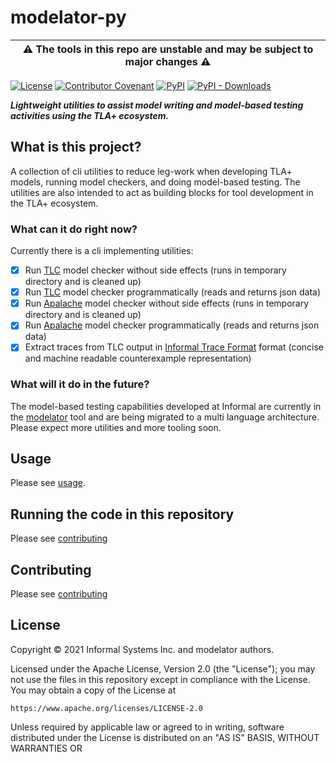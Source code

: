 # modelator-py

|⚠️ The tools in this repo are unstable and may be subject to major changes ⚠️|
|-|

[![License](https://img.shields.io/badge/License-Apache%202.0-blue.svg)](LICENSE)
[![Contributor Covenant](https://img.shields.io/badge/Contributor%20Covenant-2.1-4baaaa.svg)](CODE_OF_CONDUCT.md)
[![PyPI](https://img.shields.io/pypi/v/modelator-py?label=pypi%20package)](https://pypi.python.org/pypi/modelator-py/)
[![PyPI - Downloads](https://img.shields.io/pypi/dm/modelator-py)](https://pepy.tech/project/modelator-py)

_**Lightweight utilities to assist model writing and model-based testing activities using the TLA+ ecosystem.**_

## What is this project?

A collection of cli utilities to reduce leg-work when developing TLA+ models, running model checkers, and doing model-based testing. The utilities are also intended to act as building blocks for tool development in the TLA+ ecosystem.

### What can it do right now?

Currently there is a cli implementing utilities:

- [x] Run [TLC](https://github.com/tlaplus/tlaplus) model checker without side effects (runs in temporary directory and is cleaned up)
- [x] Run [TLC](https://github.com/tlaplus/tlaplus) model checker programmatically (reads and returns json data)
- [x] Run [Apalache](https://github.com/informalsystems/apalache) model checker without side effects (runs in temporary directory and is cleaned up)
- [x] Run [Apalache](https://github.com/informalsystems/apalache) model checker programmatically (reads and returns json data)
- [x] Extract traces from TLC output in [Informal Trace Format](https://apalache.informal.systems/docs/adr/015adr-trace.html?highlight=trace%20format#the-itf-format) format (concise and machine readable counterexample representation)

### What will it do in the future?

The model-based testing capabilities developed at Informal are currently in the [modelator](https://github.com/informalsystems/modelator) tool and are being migrated to a multi language architecture. Please expect more utilities and more tooling soon.

## Usage

Please see [usage](./samples/usage.md).

## Running the code in this repository

Please see [contributing](./CONTRIBUTING.md)

## Contributing

Please see [contributing](./CONTRIBUTING.md)

## License

Copyright © 2021 Informal Systems Inc. and modelator authors.

Licensed under the Apache License, Version 2.0 (the "License"); you may not use the files in this repository except in compliance with the License. You may obtain a copy of the License at

    https://www.apache.org/licenses/LICENSE-2.0

Unless required by applicable law or agreed to in writing, software distributed under the License is distributed on an "AS IS" BASIS, WITHOUT WARRANTIES OR

